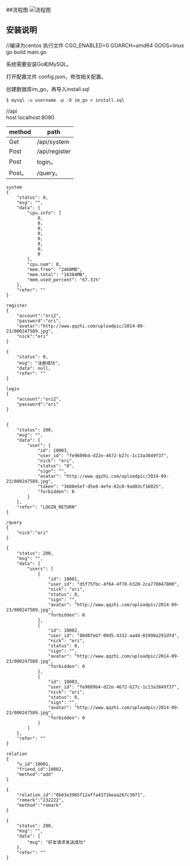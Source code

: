 

##流程图
![流程图](http://7xsdes.com1.z0.glb.clouddn.com/1526641708662.jpg)

## 安装说明

//编译为centos 执行文件
CGO_ENABLED=0 GOARCH=amd64 GOOS=linux go build main.go


系统需要安装Go和MySQL。

打开配置文件 config.json，修改相关配置。


创建数据库im_go，再导入install.sql

	$ mysql -u username -p -D im_go < install.sql






//api  
host localhost:8080

|method|	path|
|-------|------|
|Get| /api/system | 系统状态|
|Post| /api/register| 注册|
|Post|	login。|
|Post。|	/query。|



```
system  
{
    "status": 0,
    "msg": "",
    "data": {
        "cpu.info": [
            0,
            0,
            0,
            0,
            0,
            0,
            0,
            0
        ],
        "cpu.num": 8,
        "mem.free": "2460MB",
        "mem.total": "16384MB",
        "mem.used_percent": "67.31%"
    },
    "refer": ""
}

register
{
	"account":"ori2",
	"password":"ori",
	"avatar":"http://www.qqzhi.com/uploadpic/2014-09-23/000247589.jpg",
	"nick":"ori"
}

{
    "status": 0,
    "msg": "注册成功",
    "data": null,
    "refer": ""
}

login
{
	"account":"ori2",
	"password":"ori"
}


{
    "status": 200,
    "msg": "",
    "data": {
        "user": {
            "id": 10003,
            "user_id": "fe9609b4-d22e-4672-b27c-1c13a3849f37",
            "nick": "ori",
            "status": "0",
            "sign": "",
            "avatar": "http://www.qqzhi.com/uploadpic/2014-09-23/000247589.jpg",
            "token": "3680e5ef-d5e8-4efe-82c0-9ad03cf16025",
            "forbidden": 0
        }
    },
    "refer": "LOGIN_RETURN"
}

/query
{
	"nick":"ori"
}

{
    "status": 200,
    "msg": "",
    "data": {
        "users": [
            {
                "id": 10001,
                "user_id": "d5f75fbc-4f64-4f78-b320-2ca770847800",
                "nick": "ori",
                "status": 0,
                "sign": "",
                "avatar": "http://www.qqzhi.com/uploadpic/2014-09-23/000247589.jpg",
                "forbidden": 0
            },
            {
                "id": 10002,
                "user_id": "80d07eb7-09d5-4332-aa4d-01990a291dfd",
                "nick": "ori",
                "status": 0,
                "sign": "",
                "avatar": "http://www.qqzhi.com/uploadpic/2014-09-23/000247589.jpg",
                "forbidden": 0
            },
            {
                "id": 10003,
                "user_id": "fe9609b4-d22e-4672-b27c-1c13a3849f37",
                "nick": "ori",
                "status": 0,
                "sign": "",
                "avatar": "http://www.qqzhi.com/uploadpic/2014-09-23/000247589.jpg",
                "forbidden": 0
            }
        ]
    },
    "refer": ""
}

relation
{
	"u_id":10001,
	"friend_id":10002,
	"method":"add"  
}

{
	"relation_id":"0b83e3965f12affa4371beaa267c3071",
	"remark":"232222",
	"method":"remark"
}

{
    "status": 200,
    "msg": "",
    "data": {
        "msg": "好友请求发送成功"
    },
    "refer": ""
}








```
